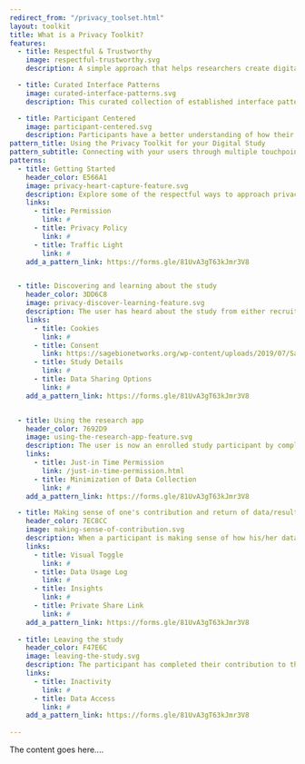 ```yaml
---
redirect_from: "/privacy_toolset.html"
layout: toolkit
title: What is a Privacy Toolkit?
features:
  - title: Respectful & Trustworthy
    image: respectful-trustworthy.svg
    description: A simple approach that helps researchers create digital research study's interfaces that are respectful and trustworthy.

  - title: Curated Interface Patterns
    image: curated-interface-patterns.svg
    description: This curated collection of established interface patterns provide biomedical researchers with clear examples of when and where these patterns should be used in the app.

  - title: Participant Centered
    image: participant-centered.svg
    description: Participants have a better understanding of how their data is contributing to research but also retain their ability to control their data.
pattern_title: Using the Privacy Toolkit for your Digital Study
pattern_subtitle: Connecting with your users through multiple touchpoints throughout all of the stages of your study.
patterns:
  - title: Getting Started
    header_color: E566A1
    image: privacy-heart-capture-feature.svg
    description: Explore some of the respectful ways to approach privacy and data collection in all the participants’ touchpoints in your digital research study. Here are some best practices on how to deal with the notorious cookie prompts, intrusive permission requests, off-putting push notifications, and offboarding experience.
    links:
      - title: Permission
        link: #
      - title: Privacy Policy
        link: #
      - title: Traffic Light
        link: #
    add_a_pattern_link: https://forms.gle/81UvA3gT63kJmr3V8


  - title: Discovering and learning about the study
    header_color: 3DD6C8
    image: privacy-discover-learning-feature.svg
    description: The user has heard about the study from either recruitment materials or a healthcare provider. The user is looking for additional information on the purpose of the study, participant eligibility criteria and the requirements of study participation.
    links:
      - title: Cookies
        link: #
      - title: Consent
        link: https://sagebionetworks.org/wp-content/uploads/2019/07/SageBio_EIC-Toolkit_V2_17July19_final.pdf
      - title: Study Details
        link: #
      - title: Data Sharing Options
        link: #
    add_a_pattern_link: https://forms.gle/81UvA3gT63kJmr3V8


  - title: Using the research app
    header_color: 7692D9
    image: using-the-research-app-feature.svg
    description: The user is now an enrolled study participant by completing the informed consent and the app’s onboarding process. They are now ready to complete the study’s activities and contribute data.
    links:
      - title: Just-in Time Permission
        link: /just-in-time-permission.html
      - title: Minimization of Data Collection
        link: #
    add_a_pattern_link: https://forms.gle/81UvA3gT63kJmr3V8

  - title: Making sense of one's contribution and return of data/results
    header_color: 7EC8CC
    image: making-sense-of-contribution.svg
    description: When a participant is making sense of how his/her data contributes to the research study. A participant now has the ability to see aggregated data in an understandable visual format so that they can better manage their condition.
    links:
      - title: Visual Toggle
        link: #
      - title: Data Usage Log
        link: #
      - title: Insights
        link: #
      - title: Private Share Link
        link: #
    add_a_pattern_link: https://forms.gle/81UvA3gT63kJmr3V8
    
  - title: Leaving the study
    header_color: F47E6C
    image: leaving-the-study.svg
    description: The participant has completed their contribution to the study.
    links:
      - title: Inactivity
        link: #
      - title: Data Access
        link: #
    add_a_pattern_link: https://forms.gle/81UvA3gT63kJmr3V8
            
---
```


The content goes here....
